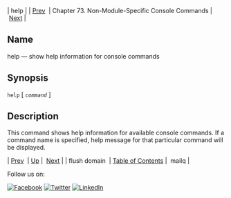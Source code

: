 | help |
| [Prev](console_commands.flush_domain.php)  | Chapter 73. Non-Module-Specific Console Commands |  [Next](console_commands.mailq.php) |

<a name="console_commands.help"></a>
## Name

help — show help information for console commands

## Synopsis

`help` [ *`command`* ]

<a name="idp13363424"></a>
## Description

This command shows help information for available console commands. If a command name is specified, help message for that particular command will be displayed.

| [Prev](console_commands.flush_domain.php)  | [Up](console.cmds.ref.php) |  [Next](console_commands.mailq.php) |
| flush domain  | [Table of Contents](index.php) |  mailq |

Follow us on:

[![Facebook](https://support.messagesystems.com/images/icon-facebook.png)](http://www.facebook.com/messagesystems) [![Twitter](https://support.messagesystems.com/images/icon-twitter.png)](http://twitter.com/#!/MessageSystems) [![LinkedIn](https://support.messagesystems.com/images/icon-linkedin.png)](http://www.linkedin.com/company/message-systems)